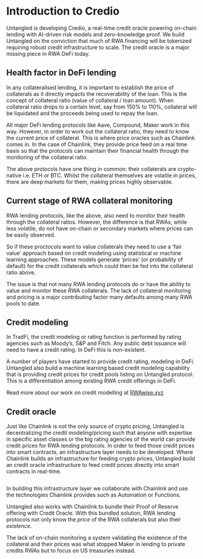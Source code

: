 
# Introduction to Credio
Untangled is developing Credio, a real-time credit oracle powering on-chain lending with AI-driven risk models and zero-knowledge proof. We build Untangled on the conviction that much of RWA financing will be tokenized requiring robust credit infrastructure to scale. The credit oracle is a major missing piece in RWA DeFi today.

## Health factor in DeFi lending
In any collateralised lending, it is important to establish the price of collaterals as it directly impacts the recoverability of the loan. This is the concept of collateral ratio (value of collateral / loan amount). When collateral ratio drops to a certain level, say from 150% to 110%, collateral will be liquidated and the proceeds being used to repay the loan. 

All major DeFi lending protocols like Aave, Compound, Maker work in this way. However, in order to work out the collateral ratio, they need to know the current price of collateral. This is where price oracles such as Chainlink comes in. In the case of Chainlink, they provide price feed on a real time basis so that the protocols can maintain their financial health through the monitoring of the collateral ratio. 

The above protocols have one thing in common: their collaterals are crypto-native i.e. ETH or BTC. Whilst the collateral themselves are volatile in prices, there are deep markets for them, making prices highly observable. 

## Current stage of RWA collateral monitoring
RWA lending protocols, like the above, also need to monitor their health through the collateral ratios. However, the difference is that RWAs, while less volatile, do not have on-chain or secondary markets where prices can be easily observed. 

So if these proctocols want to value collaterals they need to use a ‘fair value’ approach based on credit modeling using statistical or machine learning approaches. These models generate ‘prices’ (or probability of default) for the credit collaterals which could then be fed into the collateral ratio above.  

The issue is that not many RWA lending protocols do or have the ability to value and monitor these RWA collaterals. The lack of collateral monitoring and pricing is a major contributing factor many defaults among many RWA pools to date. 

## Credit modeling 
In TradFi, the credit modeling or rating function is performed by rating agencies such as Moody’s, S&P and Fitch. Any public debt issuance will need to have a credit rating. In DeFi this is non-existent. 

A number of players have started to provide credit rating, modeling in DeFi. Untangled also build a machine learning based credit modeling capability that is providing credit prices for credit pools listing on Untangled protocol. This is a differentiation among existing RWA credit offerings in DeFi. 

Read more about our work on credit modelling at [RWAwise.xyz](https://rwawise.xyz)

## Credit oracle
Just like Chainlink is not the only source of crypto pricing, Untangled is decentralizing the credit modeling/pricing such that anyone with expertise in specific asset classes or the big rating agencies of the world can provide credit prices for RWA lending protocols. In order to feed those credit prices into smart contracts, an infrastructure layer needs to be developed. Where Chainlink builds an infrastructure for feeding crypto prices, Untangled build an credit oracle infrastructure to feed credit prices directly into smart contracts in real-time. 

<img src="/img/ml-quant/credit-oracle.png" alt="" />

In building this infrastructure layer we collaborate with Chainlink and use the technologies Chainlink provides such as Automation or Functions. 

Untangled also works with Chainlink to bundle their Proof of Reserve offering with Credit Oracle. With this bundled solution, RWA lending protocols not only know the *price* of the RWA collaterals but also their *existence*. 

The lack of on-chain monitoring a system validating the existence of the collateral and their prices was what stopped Maker in lending to private credits RWAs but to focus on US treasuries instead. 
